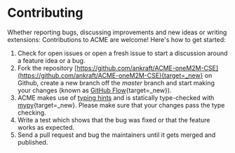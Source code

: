 # Contributing

Whether reporting bugs, discussing improvements and new ideas or writing
extensions: Contributions to ACME are welcome! Here's how to get started:

1. Check for open issues or open a fresh issue to start a discussion around
   a feature idea or a bug.
1. Fork the repository [https://github.com/ankraft/ACME-oneM2M-CSE](https://github.com/ankraft/ACME-oneM2M-CSE){target=_new} on Github,
   create a new branch off the *master* branch and start making your changes
   (known as [GitHub Flow](https://guides.github.com/introduction/flow/index.html){target=_new}).
1. ACME makes use of [typing hints](../development/TypeChecking.md) and is statically type-checked with [mypy](https://mypy-lang.org){target=_new}. Please make sure that your changes pass the type checking.
1. Write a test which shows that the bug was fixed or that the feature works
   as expected.
1. Send a pull request and bug the maintainers until it gets merged and
   published.
